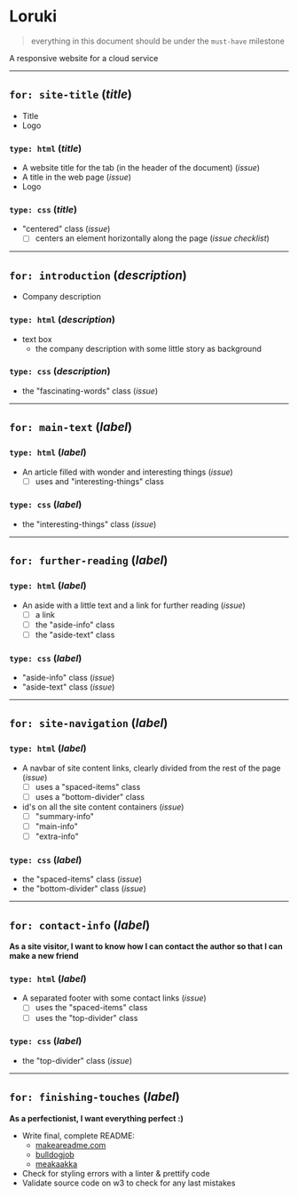 
# Loruki

> everything in this document should be under the `must-have` milestone

A responsive website for a cloud service

---

## `for: site-title` (_title_)

- Title
- Logo
### `type: html` (_title_)

- A website title for the tab (in the header of the document) (_issue_)
- A title in the web page (_issue_)
- Logo

### `type: css` (_title_)

- "centered" class (_issue_)
  - [ ] centers an element horizontally along the page (_issue checklist_)

---

## `for: introduction` (_description_)

- Company description


### `type: html` (_description_)
- text box
  - the company description with some little story as background

### `type: css` (_description_)

- the "fascinating-words" class (_issue_)

---

## `for: main-text` (_label_)

### `type: html` (_label_)

- An article filled with wonder and interesting things (_issue_)
  - [ ] uses and "interesting-things" class

### `type: css` (_label_)

- the "interesting-things" class (_issue_)

---

## `for: further-reading` (_label_)

### `type: html` (_label_)

- An aside with a little text and a link for further reading (_issue_)
  - [ ] a link
  - [ ] the "aside-info" class
  - [ ] the "aside-text" class

### `type: css` (_label_)

- "aside-info" class (_issue_)
- "aside-text" class (_issue_)

---

## `for: site-navigation` (_label_)

### `type: html` (_label_)

- A navbar of site content links, clearly divided from the rest of the page (_issue_)
  - [ ] uses a "spaced-items" class
  - [ ] uses a "bottom-divider" class
- id's on all the site content containers (_issue_)
  - [ ] "summary-info"
  - [ ] "main-info"
  - [ ] "extra-info"

### `type: css` (_label_)

- the "spaced-items" class (_issue_)
- the "bottom-divider" class (_issue_)

---

## `for: contact-info` (_label_)

**As a site visitor, I want to know how I can contact the author so that I can make a new friend**

### `type: html` (_label_)

- A separated footer with some contact links (_issue_)
  - [ ] uses the "spaced-items" class
  - [ ] uses the "top-divider" class

### `type: css` (_label_)

- the "top-divider" class (_issue_)

---

## `for: finishing-touches` (_label_)

**As a perfectionist, I want everything perfect :)**

- Write final, complete README:
  - [makeareadme.com](https://www.makeareadme.com/)
  - [bulldogjob](https://bulldogjob.com/news/449-how-to-write-a-good-readme-for-your-github-project)
  - [meakaakka](https://medium.com/@meakaakka/a-beginners-guide-to-writing-a-kickass-readme-7ac01da88ab3)
- Check for styling errors with a linter & prettify code
- Validate source code on w3 to check for any last mistakes
